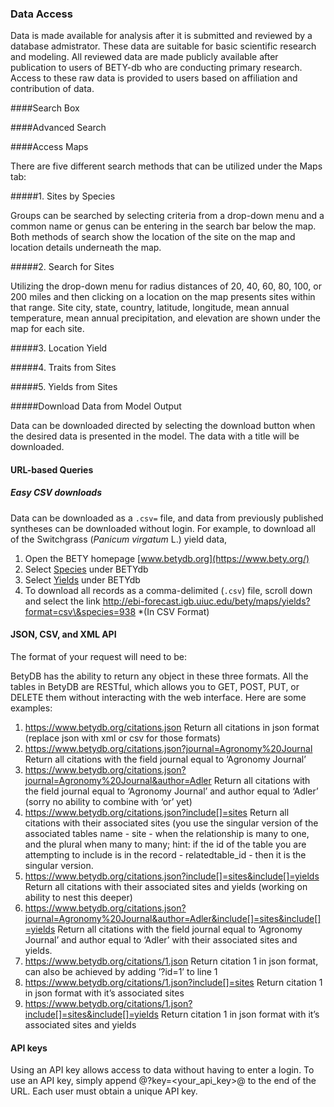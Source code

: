 <a id="Section 4.3"></a>  
### Data Access

Data is made available for analysis after it is submitted
and reviewed by a database admistrator. These data are suitable for
basic scientific research and modeling. All reviewed data are made
publicly available after publication to users of BETY-db who are
conducting primary research. Access to these raw data is provided to
users based on affiliation and contribution of data.

####Search Box

####Advanced Search

####Access Maps

There are five different search methods that can be utilized under the Maps tab:

#####1. Sites by Species

Groups can be searched by selecting criteria from a drop-down menu and a common name or genus can be entering in the search bar below the map.  Both methods of search show the location of the site on the map and location details underneath the map.

#####2. Search for Sites

Utilizing the drop-down menu for radius distances of 20, 40, 60, 80, 100, or 200 miles and then clicking on a location on the map presents sites within that range.  Site city, state, country, latitude, longitude, mean annual temperature, mean annual precipitation, and elevation are shown under the map for each site.  

#####3. Location Yield

#####4. Traits from Sites

#####5. Yields from Sites

#####Download Data from Model Output

Data can be downloaded directed by selecting the download button when the desired data is presented in the model.  The data with a title will be downloaded.  

#### URL-based Queries

##### Easy CSV downloads

Data can be downloaded as a `.csv=` file, and data from previously
published syntheses can be downloaded without login. For example, to
download all of the Switchgrass (*Panicum virgatum* L.) yield data,

1.  Open the BETY homepage [www.betydb.org](https://www.bety.org/)
2.  Select [Species](https://www.betydb.org/maps/species_details) under BETYdb
3.  Select [Yields](https://www.betydb.org/maps/yields?species=938) under BETYdb
4.  To download all records as a comma-delimited (`.csv`) file, scroll down and select the link
    <http://ebi-forecast.igb.uiuc.edu/bety/maps/yields?format=csv\&species=938> *(In CSV Format)

#### JSON, CSV, and XML API 

The format of your request will need to be:

BetyDB has the ability to return any object in these three formats. All
the tables in BetyDB are RESTful, which allows you to GET, POST, PUT, or
DELETE them without interacting with the web interface. Here are some
examples:

1. https://www.betydb.org/citations.json 
    Return all citations in json format (replace json with xml or csv for those formats)
2. https://www.betydb.org/citations.json?journal=Agronomy%20Journal 
    Return all citations with the field journal equal to ‘Agronomy Journal’ 
3.  https://www.betydb.org/citations.json?journal=Agronomy%20Journal&author=Adler 
    Return all citations with the field journal equal to ‘Agronomy Journal’ and author equal to ‘Adler’ (sorry no ability to combine with ‘or’ yet) 
4.  https://www.betydb.org/citations.json?include[]=sites 
    Return all citations with their associated sites (you use the singular version of the associated tables name - site - when the relationship is many to one, and the plural when many to many; hint: if the id of the table you are attempting to include is in the record - relatedtable_id - then it is the singular version. 
5.  https://www.betydb.org/citations.json?include[]=sites&include[]=yields 
    Return all citations with their associated sites and yields (working on ability to nest this deeper)
6.  https://www.betydb.org/citations.json?journal=Agronomy%20Journal&author=Adler&include[]=sites&include[]=yields 
    Return all citations with the field journal equal to ‘Agronomy Journal’ and author equal to ‘Adler’ with their associated sites and yields.
7.  https://www.betydb.org/citations/1.json 
    Return citation 1 in json format, can also be achieved by adding ’?id=1’ to line 1
8.  https://www.betydb.org/citations/1.json?include[]=sites 
    Return citation 1 in json format with it’s associated sites
9.  https://www.betydb.org/citations/1.json?include[]=sites&include[]=yields 
    Return citation 1 in json format with it’s associated sites and yields

#### API keys

Using an API key allows access to data without having to enter a login. To use an API key, simply append @?key=<your_api_key>@ to the end of the URL. Each user must obtain a unique API key. 